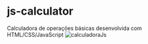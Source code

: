 # js-calculator
Calculadora de operações básicas desenvolvida com HTML/CSS/JavaScript
![calculadoraJs](https://user-images.githubusercontent.com/97813836/185746836-bcc270a4-cae3-4bb9-b08f-fc9ebd8d7606.png)
